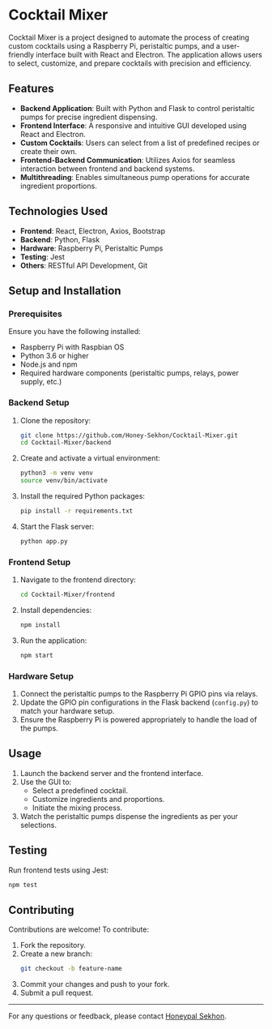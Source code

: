 # Cocktail Mixer

Cocktail Mixer is a project designed to automate the process of creating custom cocktails using a Raspberry Pi, peristaltic pumps, and a user-friendly interface built with React and Electron. The application allows users to select, customize, and prepare cocktails with precision and efficiency.

## Features

- **Backend Application**: Built with Python and Flask to control peristaltic pumps for precise ingredient dispensing.
- **Frontend Interface**: A responsive and intuitive GUI developed using React and Electron.
- **Custom Cocktails**: Users can select from a list of predefined recipes or create their own.
- **Frontend-Backend Communication**: Utilizes Axios for seamless interaction between frontend and backend systems.
- **Multithreading**: Enables simultaneous pump operations for accurate ingredient proportions.

## Technologies Used

- **Frontend**: React, Electron, Axios, Bootstrap
- **Backend**: Python, Flask
- **Hardware**: Raspberry Pi, Peristaltic Pumps
- **Testing**: Jest
- **Others**: RESTful API Development, Git

## Setup and Installation

### Prerequisites

Ensure you have the following installed:

- Raspberry Pi with Raspbian OS
- Python 3.6 or higher
- Node.js and npm
- Required hardware components (peristaltic pumps, relays, power supply, etc.)

### Backend Setup

1. Clone the repository:
   ```bash
   git clone https://github.com/Honey-Sekhon/Cocktail-Mixer.git
   cd Cocktail-Mixer/backend
   ```
2. Create and activate a virtual environment:
   ```bash
   python3 -m venv venv
   source venv/bin/activate
   ```
3. Install the required Python packages:
   ```bash
   pip install -r requirements.txt
   ```
4. Start the Flask server:
   ```bash
   python app.py
   ```

### Frontend Setup

1. Navigate to the frontend directory:
   ```bash
   cd Cocktail-Mixer/frontend
   ```
2. Install dependencies:
   ```bash
   npm install
   ```
3. Run the application:
   ```bash
   npm start
   ```

### Hardware Setup

1. Connect the peristaltic pumps to the Raspberry Pi GPIO pins via relays.
2. Update the GPIO pin configurations in the Flask backend (`config.py`) to match your hardware setup.
3. Ensure the Raspberry Pi is powered appropriately to handle the load of the pumps.

## Usage

1. Launch the backend server and the frontend interface.
2. Use the GUI to:
   - Select a predefined cocktail.
   - Customize ingredients and proportions.
   - Initiate the mixing process.
3. Watch the peristaltic pumps dispense the ingredients as per your selections.

## Testing

Run frontend tests using Jest:
```bash
npm test
```

## Contributing

Contributions are welcome! To contribute:

1. Fork the repository.
2. Create a new branch:
   ```bash
   git checkout -b feature-name
   ```
3. Commit your changes and push to your fork.
4. Submit a pull request.


---

For any questions or feedback, please contact [Honeypal Sekhon](mailto:sekhonhoneypal@gmail.com).
